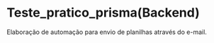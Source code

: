 # Teste_pratico_prisma(Backend)
Elaboração de automação para envio de planilhas através do e-mail. 
